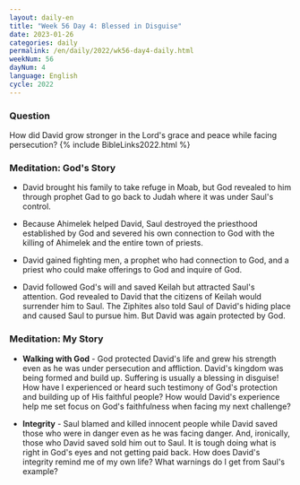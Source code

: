 ```yaml
---
layout: daily-en
title: "Week 56 Day 4: Blessed in Disguise"
date: 2023-01-26
categories: daily
permalink: /en/daily/2022/wk56-day4-daily.html
weekNum: 56
dayNum: 4
language: English
cycle: 2022
---
```


### Question     
How did David grow stronger in the Lord's grace and peace while facing persecution?
{% include BibleLinks2022.html %} 

### Meditation: God's Story   
+ David brought his family to take refuge in Moab, but God revealed to him through prophet Gad to go back to Judah where it was under Saul's control. 

+ Because Ahimelek helped David, Saul destroyed the priesthood established by God and severed his own connection to God with the killing of Ahimelek and the entire town of priests. 

+ David gained fighting men, a prophet who had connection to God, and a priest who could make offerings to God and inquire of God. 

+ David followed God's will and saved Keilah but attracted Saul's attention. God revealed to David that the citizens of Keilah would surrender him to Saul. The Ziphites also told Saul of David's hiding place and caused Saul to pursue him. But David was again protected by God.  

### Meditation: My Story   
+ **Walking with God** - God protected David's life and grew his strength even as he was under persecution and affliction. David's kingdom was being formed and build up. Suffering is usually a blessing in disguise! How have I experienced or heard such testimony of God's protection and building up of His faithful people? How would David's experience help me set focus on God's faithfulness when facing my next challenge? 

+ **Integrity** - Saul blamed and killed innocent people while David saved those who were in danger even as he was facing danger. And, ironically, those who David saved sold him out to Saul. It is tough doing what is right in God's eyes and not getting paid back. How does David's integrity remind me of my own life? What warnings do I get from Saul's example? 
